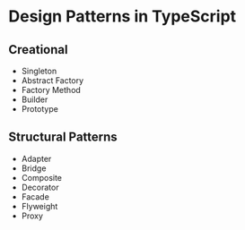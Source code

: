# Design Patterns in TypeScript

## Creational

- Singleton
- Abstract Factory
- Factory Method
- Builder
- Prototype

## Structural Patterns

- Adapter
- Bridge
- Composite
- Decorator
- Facade
- Flyweight
- Proxy
